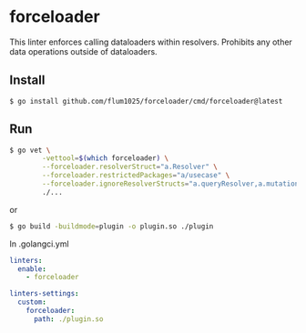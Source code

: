 # forceloader

This linter enforces calling dataloaders within resolvers. Prohibits any other data operations outside of dataloaders.

## Install

```
$ go install github.com/flum1025/forceloader/cmd/forceloader@latest
```

## Run

```sh
$ go vet \
		-vettool=$(which forceloader) \
		--forceloader.resolverStruct="a.Resolver" \
		--forceloader.restrictedPackages="a/usecase" \
		--forceloader.ignoreResolverStructs="a.queryResolver,a.mutationResolver" \
		./...
```

or

```sh
$ go build -buildmode=plugin -o plugin.so ./plugin
```

In .golangci.yml

```yml
linters:
  enable:
    - forceloader

linters-settings:
  custom:
    forceloader:
      path: ./plugin.so
```
